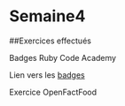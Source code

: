 # Semaine4  

##Exercices effectués 

Badges Ruby Code Academy   

Lien vers les [badges](https://www.codecademy.com/fr/Aergath)  

Exercice OpenFactFood 